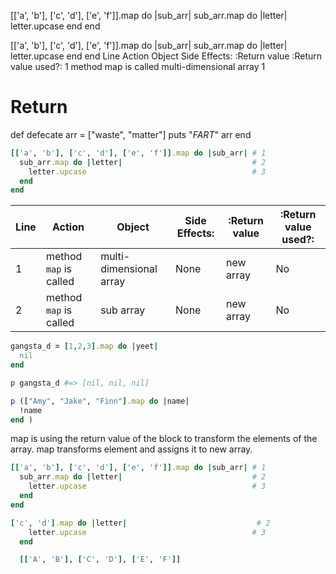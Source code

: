 
[['a', 'b'], ['c', 'd'], ['e', 'f']].map do |sub_arr|
  sub_arr.map do |letter|
    letter.upcase
  end
end

[['a', 'b'], ['c', 'd'], ['e', 'f']].map do |sub_arr|
  sub_arr.map do |letter|
    letter.upcase
  end
end
Line  Action  Object  Side Effects: :Return value :Return value used?:
1 method map is called  multi-dimensional array     1
# Return 

def defecate 
  arr = ["waste", "matter"]
  puts "*FART*" 
  arr
end 


```Ruby
[['a', 'b'], ['c', 'd'], ['e', 'f']].map do |sub_arr| # 1
  sub_arr.map do |letter|                             # 2
    letter.upcase                                     # 3
  end
end
```



| **Line** | **Action** | **Object** | **Side Effects:** | **:Return value** | **:Return value used?:** | 
--- | --- | --- | --- | --- | --- | 
| 1 | method `map` is called | multi-dimensional array |None|new array|No|
| 2 | method `map` is called | sub array | None | new array | No |


```Ruby
gangsta_d = [1,2,3].map do |yeet|
  nil 
end 

p gangsta_d #=> [nil, nil, nil]

p (["Amy", "Jake", "Finn"].map do |name|
  !name 
end )
```

map is using the return value of the block to transform the elements of the array. map transforms element and assigns it to new array. 

```Ruby
[['a', 'b'], ['c', 'd'], ['e', 'f']].map do |sub_arr| # 1
  sub_arr.map do |letter|                             # 2
    letter.upcase                                     # 3
  end
end

['c', 'd'].map do |letter|                             # 2
    letter.upcase                                     # 3
  end

  [['A', 'B'], ['C', 'D'], ['E', 'F']]

```